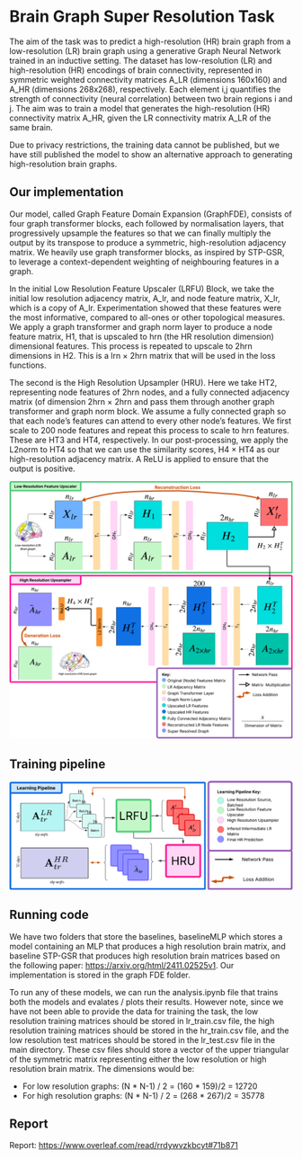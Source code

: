 # Brain Graph Super Resolution Task
The aim of the task was to predict a high-resolution (HR) brain graph from a low-resolution (LR) brain graph using a generative Graph Neural Network trained in an inductive setting.
The dataset has low-resolution (LR) and high-resolution (HR) encodings of brain connectivity, represented in symmetric weighted connectivity matrices A_LR (dimensions 160x160) and A_HR (dimensions 268x268), respectively. Each element i,j quantifies the strength of connectivity (neural correlation) between two brain regions i and j. The aim was to train a model that generates the high-resolution (HR) connectivity matrix A_HR, given the LR connectivity matrix A_LR of the same brain.

Due to privacy restrictions, the training data cannot be published, but we have still published the model to show an alternative approach to generating high-resolution brain graphs. 

## Our implementation 
Our model, called Graph Feature Domain Expansion (GraphFDE), consists of four graph transformer blocks, each followed by normalisation layers, that progressively upsample the features so that we can finally multiply the output by its transpose to produce a symmetric, high-resolution adjacency matrix. We heavily use graph transformer blocks, as inspired by STP-GSR, to leverage a context-dependent weighting of neighbouring features in a graph. 

In the initial Low Resolution Feature Upscaler (LRFU) Block, we take the initial low resolution adjacency matrix, A_lr, and node feature matrix, X_lr, which is a copy of A_lr. Experimentation showed that these features were the most informative, compared to all-ones or other topological measures. We apply a graph transformer and graph norm layer to produce a node feature matrix, H1, that is upscaled to hrn (the HR resolution dimension) dimensional features. This process is repeated to upscale to 2hrn dimensions in H2. This is a lrn × 2hrn matrix that will be used in the loss functions.

The second is the High Resolution Upsampler (HRU). Here we take HT2, representing node features of 2hrn nodes, and a fully connected adjacency matrix (of dimension 2hrn × 2hrn and pass them through another graph transformer and graph norm block. We assume a fully connected graph so that each node’s features can attend to every other node’s features. We first scale to 200 node features and repeat this process to scale to hrn features. These are HT3 and HT4, respectively. In our post-processing, we apply the L2norm to HT4 so that we can use the similarity scores, H4 × HT4 as our high-resolution adjacency matrix. A ReLU is applied to ensure that the output is positive.


![Screenshot](images/arch.png "Model architecture")

## Training pipeline 
![Screenshot](images/lp.png "Training pipeline")

## Running code 
We have two folders that store the baselines, baselineMLP which stores a model containing an MLP that produces a high resolution brain matrix, and baseline STP-GSR that produces high resolution brain matrices based on the following paper: https://arxiv.org/html/2411.02525v1. Our implementation is stored in the graph FDE folder. 

To run any of these models, we can run the analysis.ipynb file that trains both the models and evalates / plots their results. However note, since we have not been able to provide the data for training the task, the low resolution training matrices should be stored in lr_train.csv file, the high resolution training matrices should be stored in the hr_train.csv file, and the low resolution test matrices should be stored in the lr_test.csv file in the main directory. These csv files should store a vector of the upper triangular of the symmetric matrix representing either the low resolution or high resolution brain matrix. The dimensions would be:
- For low resolution graphs: (N * N-1) / 2 = (160 * 159)/2 = 12720
- For high resolution graphs: (N * N-1) / 2 = (268 * 267)/2 = 35778

## Report 
Report: https://www.overleaf.com/read/rrdywvzkbcyt#71b871
